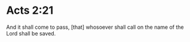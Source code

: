 # Acts 2:21

And it shall come to pass, [that] whosoever shall call on the name of the Lord shall be saved.